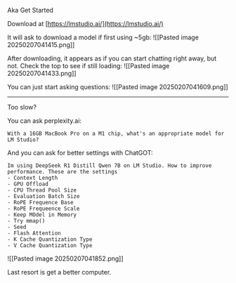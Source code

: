 Aka Get Started

Download at [https://lmstudio.ai/](https://lmstudio.ai/)

It will ask to download a model if first using ~5gb:
![[Pasted image 20250207041415.png]]

After downloading, it appears as if you can start chatting right away, but not. Check the top to see if still loading:
![[Pasted image 20250207041433.png]]

 You can just start asking questions:
 ![[Pasted image 20250207041609.png]]

---

Too slow?

You can ask perplexity.ai:
```
With a 16GB MacBook Pro on a M1 chip, what's an appropriate model for LM Studio?
```

And you can ask for better settings with ChatGOT:
```
Im using DeepSeek R1 Distill Qwen 7B on LM Studio. How to improve performance. These are the settings 
- Context Length
- GPU Offload
- CPU Thread Pool Size
- Evaluation Batch Size
- RoPE Frequence Base
- RoPE Frequeence Scale
- Keep MOdel in Memory
- Try mmap()
- Seed
- Flash Attention
- K Cache Quantization Type
- V Cache Quantization Type
```


![[Pasted image 20250207041852.png]]

Last resort is get a better computer.